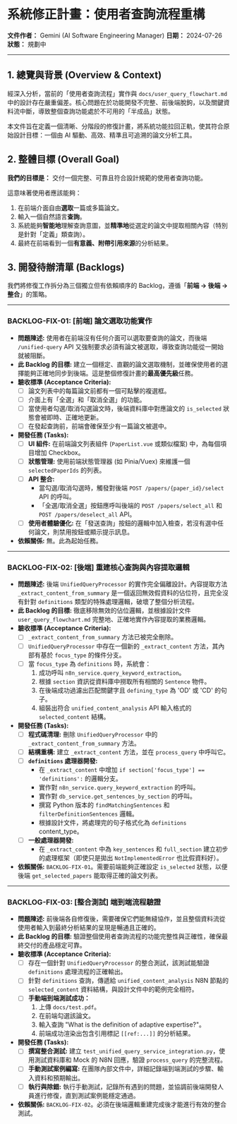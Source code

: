 # 系統修正計畫：使用者查詢流程重構

**文件作者：** Gemini (AI Software Engineering Manager)
**日期：** 2024-07-26
**狀態：** 規劃中

---

## 1. 總覽與背景 (Overview & Context)

經深入分析，當前的「使用者查詢流程」實作與 `docs/user_query_flowchart.md` 中的設計存在嚴重偏差。核心問題在於功能開發不完整、前後端脫鉤，以及關鍵資料流中斷，導致整個查詢功能處於不可用的「半成品」狀態。

本文件旨在定義一個清晰、分階段的修復計畫，將系統功能拉回正軌，使其符合原始設計目標：一個由 AI 驅動、高效、精準且可追溯的論文分析工具。

## 2. 整體目標 (Overall Goal)

**我們的目標是：** 交付一個完整、可靠且符合設計規範的使用者查詢功能。

這意味著使用者應該能夠：
1.  在前端介面自由**選取**一篇或多篇論文。
2.  輸入一個自然語言**查詢**。
3.  系統能夠**智能地**理解查詢意圖，並**精準地**從選定的論文中提取相關內容（特別是針對「定義」類查詢）。
4.  最終在前端看到一個**有意義、附帶引用來源**的分析結果。

## 3. 開發待辦清單 (Backlogs)

我們將修復工作拆分為三個獨立但有依賴順序的 Backlog，遵循「**前端 -> 後端 -> 整合**」的策略。

---

### **BACKLOG-FIX-01: [前端] 論文選取功能實作**

- **問題陳述:** 使用者在前端沒有任何介面可以選取要查詢的論文，而後端 `/unified-query` API 又強制要求必須有論文被選取，導致查詢功能從一開始就被阻斷。
- **此 Backlog 的目標:** 建立一個穩定、直觀的論文選取機制，並確保使用者的選擇能夠正確地同步到後端。這是整個修復計畫的**最高優先級**任務。
- **驗收標準 (Acceptance Criteria):**
    - [ ] 論文列表中的每篇論文前都有一個可點擊的複選框。
    - [ ] 介面上有「全選」和「取消全選」的功能。
    - [ ] 當使用者勾選/取消勾選論文時，後端資料庫中對應論文的 `is_selected` 狀態會被即時、正確地更新。
    - [ ] 在發起查詢前，前端會確保至少有一篇論文被選中。
- **開發任務 (Tasks):**
    - [ ] **UI 組件:** 在前端論文列表組件 (`PaperList.vue` 或類似檔案) 中，為每個項目增加 Checkbox。
    - [ ] **狀態管理:** 使用前端狀態管理器 (如 Pinia/Vuex) 來維護一個 `selectedPaperIds` 的列表。
    *   [ ] **API 整合:**
        *   當勾選/取消勾選時，觸發對後端 `POST /papers/{paper_id}/select` API 的呼叫。
        *   「全選/取消全選」按鈕應呼叫後端的 `POST /papers/select_all` 和 `POST /papers/deselect_all` API。
    - [ ] **使用者體驗優化:** 在「發送查詢」按鈕的邏輯中加入檢查，若沒有選中任何論文，則禁用按鈕或顯示提示訊息。
- **依賴關係:** 無。此為起始任務。

---

### **BACKLOG-FIX-02: [後端] 重建核心查詢與內容提取邏輯**

- **問題陳述:** 後端 `UnifiedQueryProcessor` 的實作完全偏離設計。內容提取方法 `_extract_content_from_summary` 是一個返回無效假資料的佔位符，且完全沒有針對 `definitions` 類型的特殊處理邏輯，破壞了整個分析流程。
- **此 Backlog 的目標:** 徹底移除無效的佔位邏輯，並根據設計文件 `user_query_flowchart.md` 完整地、正確地實作內容提取的業務邏輯。
- **驗收標準 (Acceptance Criteria):**
    - [ ] `_extract_content_from_summary` 方法已被完全刪除。
    - [ ] `UnifiedQueryProcessor` 中存在一個新的 `_extract_content` 方法，其內部有基於 `focus_type` 的條件分支。
    - [ ] 當 `focus_type` 為 `definitions` 時，系統會：
        1.  成功呼叫 `n8n_service.query_keyword_extraction`。
        2.  根據 `section` 資訊從資料庫中撈取所有相關的 `Sentence` 物件。
        3.  在後端成功過濾出匹配關鍵字且 `defining_type` 為 'OD' 或 'CD' 的句子。
        4.  組裝出符合 `unified_content_analysis` API 輸入格式的 `selected_content` 結構。
- **開發任務 (Tasks):**
    - [ ] **程式碼清理:** 刪除 `UnifiedQueryProcessor` 中的 `_extract_content_from_summary` 方法。
    - [ ] **結構重構:** 建立 `_extract_content` 方法，並在 `process_query` 中呼叫它。
    - [ ] **`definitions` 處理器開發:**
        - 在 `_extract_content` 中增加 `if section['focus_type'] == 'definitions':` 的邏輯分支。
        - 實作對 `n8n_service.query_keyword_extraction` 的呼叫。
        - 實作對 `db_service.get_sentences_by_section` 的呼叫。
        - 撰寫 Python 版本的 `findMatchingSentences` 和 `filterDefinitionSentences` 邏輯。
        - 根據設計文件，將處理完的句子格式化為 `definitions` content_type。
    - [ ] **一般處理器開發:**
        - 在 `_extract_content` 中為 `key_sentences` 和 `full_section` 建立初步的處理框架（即使只是拋出 `NotImplementedError` 也比假資料好）。
- **依賴關係:** `BACKLOG-FIX-01`。需要前端能夠正確設定 `is_selected` 狀態，以便後端 `get_selected_papers` 能取得正確的論文列表。

---

### **BACKLOG-FIX-03: [整合測試] 端到端流程驗證**

- **問題陳述:** 前後端各自修復後，需要確保它們能無縫協作，並且整個資料流從使用者輸入到最終分析結果的呈現是暢通且正確的。
- **此 Backlog 的目標:** 驗證整個使用者查詢流程的功能完整性與正確性，確保最終交付的產品穩定可靠。
- **驗收標準 (Acceptance Criteria):**
    - [ ] 存在一個針對 `UnifiedQueryProcessor` 的整合測試，該測試能驗證 `definitions` 處理流程的正確輸出。
    - [ ] 針對 `definitions` 查詢，傳遞給 `unified_content_analysis` N8N 節點的 `selected_content` 資料結構，與設計文件中的範例完全相符。
    - [ ] **手動端到端測試成功：**
        1.  上傳 `docs/test.pdf`。
        2.  在前端勾選該論文。
        3.  輸入查詢 "What is the definition of adaptive expertise?"。
        4.  前端成功渲染出包含引用標記 `[[ref:...]]` 的分析結果。
- **開發任務 (Tasks):**
    - [ ] **撰寫整合測試:** 建立 `test_unified_query_service_integration.py`，使用測試資料庫和 Mock 的 N8N 回應，驗證 `process_query` 的完整流程。
    - [ ] **手動測試案例編寫:** 在團隊內部文件中，詳細記錄端到端測試的步驟、輸入資料和預期輸出。
    - [ ] **執行與除錯:** 執行手動測試，記錄所有遇到的問題，並協調前後端開發人員進行修復，直到測試案例能穩定通過。
- **依賴關係:** `BACKLOG-FIX-02`。必須在後端邏輯重建完成後才能進行有效的整合測試。 